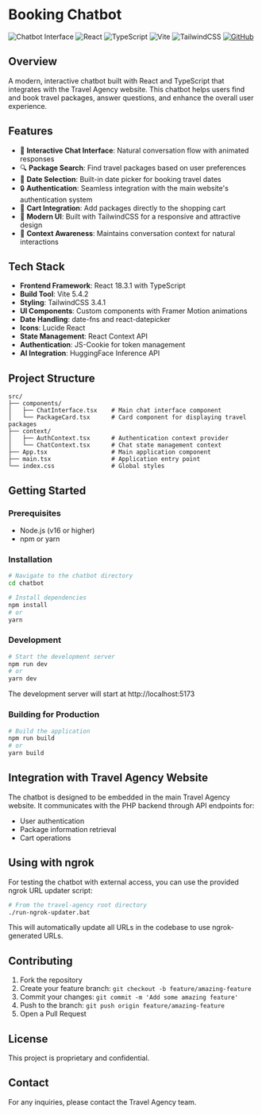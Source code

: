 # Booking Chatbot

![Chatbot Interface](https://img.shields.io/badge/Interface-Modern-blue)
![React](https://img.shields.io/badge/React-18.3.1-61dafb)
![TypeScript](https://img.shields.io/badge/TypeScript-5.5.3-3178c6)
![Vite](https://img.shields.io/badge/Vite-5.4.2-646cff)
![TailwindCSS](https://img.shields.io/badge/TailwindCSS-3.4.1-38bdf8)
[![GitHub](https://img.shields.io/badge/GitHub-Repository-181717?logo=github)](https://github.com/FalloutGhoulBusta/travel-agency)

## Overview

A modern, interactive chatbot built with React and TypeScript that integrates with the Travel Agency website. This chatbot helps users find and book travel packages, answer questions, and enhance the overall user experience.

## Features

- 💬 **Interactive Chat Interface**: Natural conversation flow with animated responses
- 🔍 **Package Search**: Find travel packages based on user preferences
- 📅 **Date Selection**: Built-in date picker for booking travel dates
- 🔒 **Authentication**: Seamless integration with the main website's authentication system
- 🛒 **Cart Integration**: Add packages directly to the shopping cart
- 🎨 **Modern UI**: Built with TailwindCSS for a responsive and attractive design
- 🔄 **Context Awareness**: Maintains conversation context for natural interactions

## Tech Stack

- **Frontend Framework**: React 18.3.1 with TypeScript
- **Build Tool**: Vite 5.4.2
- **Styling**: TailwindCSS 3.4.1
- **UI Components**: Custom components with Framer Motion animations
- **Date Handling**: date-fns and react-datepicker
- **Icons**: Lucide React
- **State Management**: React Context API
- **Authentication**: JS-Cookie for token management
- **AI Integration**: HuggingFace Inference API

## Project Structure

```
src/
├── components/
│   ├── ChatInterface.tsx    # Main chat interface component
│   └── PackageCard.tsx      # Card component for displaying travel packages
├── context/
│   ├── AuthContext.tsx      # Authentication context provider
│   └── ChatContext.tsx      # Chat state management context
├── App.tsx                  # Main application component
├── main.tsx                 # Application entry point
└── index.css                # Global styles
```

## Getting Started

### Prerequisites

- Node.js (v16 or higher)
- npm or yarn

### Installation

```bash
# Navigate to the chatbot directory
cd chatbot

# Install dependencies
npm install
# or
yarn
```

### Development

```bash
# Start the development server
npm run dev
# or
yarn dev
```

The development server will start at http://localhost:5173

### Building for Production

```bash
# Build the application
npm run build
# or
yarn build
```

## Integration with Travel Agency Website

The chatbot is designed to be embedded in the main Travel Agency website. It communicates with the PHP backend through API endpoints for:

- User authentication
- Package information retrieval
- Cart operations

## Using with ngrok

For testing the chatbot with external access, you can use the provided ngrok URL updater script:

```bash
# From the travel-agency root directory
./run-ngrok-updater.bat
```

This will automatically update all URLs in the codebase to use ngrok-generated URLs.

## Contributing

1. Fork the repository
2. Create your feature branch: `git checkout -b feature/amazing-feature`
3. Commit your changes: `git commit -m 'Add some amazing feature'`
4. Push to the branch: `git push origin feature/amazing-feature`
5. Open a Pull Request

## License

This project is proprietary and confidential.

## Contact

For any inquiries, please contact the Travel Agency team.
